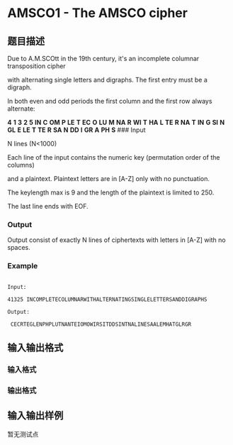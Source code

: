 # AMSCO1 - The AMSCO cipher

## 题目描述

Due to A.M.SCOtt in the 19th century, it's an incomplete columnar transposition cipher

with alternating single letters and digraphs. The first entry must be a digraph.

In both even and odd periods the first column and the first row always alternate:

**4** **1** **3** **2** **5** **IN** **C** **OM** **P** **LE** **T** **EC** **O** **LU** **M** **NA** **R** **WI** **T** **HA** **L** **TE** **R** **NA** **T** **IN** **G** **SI** **N** **GL** **E** **LE** **T** **TE** **R** **SA** **N** **DD** **I** **GR** **A** **PH** **S** ### Input

N lines (N<1000)

Each line of the input contains the numeric key (permutation order of the columns)

and a plaintext. Plaintext letters are in \[A-Z\] only with no punctuation.

The keylength max is 9 and the length of the plaintext is limited to 250.

The last line ends with EOF.

### Output

Output consist of exactly N lines of ciphertexts with letters in \[A-Z\] with no spaces.

### Example

```

Input:

41325 INCOMPLETECOLUMNARWITHALTERNATINGSINGLELETTERSANDDIGRAPHS

Output:

 CECRTEGLENPHPLUTNANTEIOMOWIRSITDDSINTNALINESAALEMHATGLRGR

```

## 输入输出格式

### 输入格式

### 输出格式

## 输入输出样例

暂无测试点

